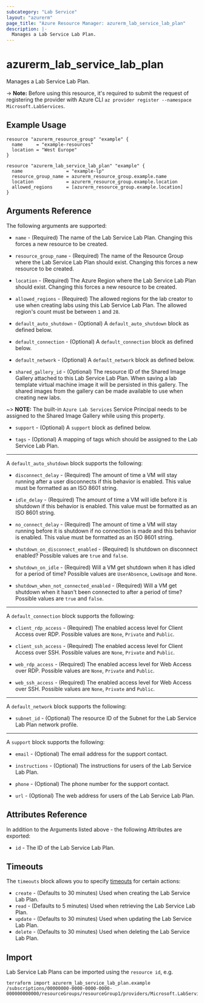 ```yaml
---
subcategory: "Lab Service"
layout: "azurerm"
page_title: "Azure Resource Manager: azurerm_lab_service_lab_plan"
description: |-
  Manages a Lab Service Lab Plan.
---
```


# azurerm_lab_service_lab_plan

Manages a Lab Service Lab Plan.

-> **Note:** Before using this resource, it's required to submit the request of registering the provider with Azure CLI `az provider register --namespace Microsoft.LabServices`.

## Example Usage

```hcl
resource "azurerm_resource_group" "example" {
  name     = "example-resources"
  location = "West Europe"
}

resource "azurerm_lab_service_lab_plan" "example" {
  name                = "example-lp"
  resource_group_name = azurerm_resource_group.example.name
  location            = azurerm_resource_group.example.location
  allowed_regions     = [azurerm_resource_group.example.location]
}
```

## Arguments Reference

The following arguments are supported:

* `name` - (Required) The name of the Lab Service Lab Plan. Changing this forces a new resource to be created.

* `resource_group_name` - (Required) The name of the Resource Group where the Lab Service Lab Plan should exist. Changing this forces a new resource to be created.

* `location` - (Required) The Azure Region where the Lab Service Lab Plan should exist. Changing this forces a new resource to be created.

* `allowed_regions` - (Required) The allowed regions for the lab creator to use when creating labs using this Lab Service Lab Plan. The allowed region's count must be between `1` and `28`.

* `default_auto_shutdown` - (Optional) A `default_auto_shutdown` block as defined below.

* `default_connection` - (Optional) A `default_connection` block as defined below.

* `default_network` - (Optional) A `default_network` block as defined below.

* `shared_gallery_id` - (Optional) The resource ID of the Shared Image Gallery attached to this Lab Service Lab Plan. When saving a lab template virtual machine image it will be persisted in this gallery. The shared images from the gallery can be made available to use when creating new labs.

~> **NOTE:** The built-in `Azure Lab Services` Service Principal needs to be assigned to the Shared Image Gallery while using this property.

* `support` - (Optional) A `support` block as defined below.

* `tags` - (Optional) A mapping of tags which should be assigned to the Lab Service Lab Plan.

---

A `default_auto_shutdown` block supports the following:

* `disconnect_delay` - (Required) The amount of time a VM will stay running after a user disconnects if this behavior is enabled. This value must be formatted as an ISO 8601 string.

* `idle_delay` - (Required) The amount of time a VM will idle before it is shutdown if this behavior is enabled. This value must be formatted as an ISO 8601 string.

* `no_connect_delay` - (Required) The amount of time a VM will stay running before it is shutdown if no connection is made and this behavior is enabled. This value must be formatted as an ISO 8601 string.

* `shutdown_on_disconnect_enabled` - (Required) Is shutdown on disconnect enabled? Possible values are `true` and `false`.

* `shutdown_on_idle` - (Required) Will a VM get shutdown when it has idled for a period of time? Possible values are `UserAbsence`, `LowUsage` and `None`.

* `shutdown_when_not_connected_enabled` - (Required) Will a VM get shutdown when it hasn't been connected to after a period of time? Possible values are `true` and `false`.

---

A `default_connection` block supports the following:

* `client_rdp_access` - (Required) The enabled access level for Client Access over RDP. Possible values are `None`, `Private` and `Public`.

* `client_ssh_access` - (Required) The enabled access level for Client Access over SSH. Possible values are `None`, `Private` and `Public`.

* `web_rdp_access` - (Required) The enabled access level for Web Access over RDP. Possible values are `None`, `Private` and `Public`.

* `web_ssh_access` - (Required) The enabled access level for Web Access over SSH. Possible values are `None`, `Private` and `Public`.

---

A `default_network` block supports the following:

* `subnet_id` - (Optional) The resource ID of the Subnet for the Lab Service Lab Plan network profile.

---

A `support` block supports the following:

* `email` - (Optional) The email address for the support contact.

* `instructions` - (Optional) The instructions for users of the Lab Service Lab Plan.

* `phone` - (Optional) The phone number for the support contact.

* `url` - (Optional) The web address for users of the Lab Service Lab Plan.

## Attributes Reference

In addition to the Arguments listed above - the following Attributes are exported:

* `id` - The ID of the Lab Service Lab Plan.

## Timeouts

The `timeouts` block allows you to specify [timeouts](https://www.terraform.io/docs/configuration/resources.html#timeouts) for certain actions:

* `create` - (Defaults to 30 minutes) Used when creating the Lab Service Lab Plan.
* `read` - (Defaults to 5 minutes) Used when retrieving the Lab Service Lab Plan.
* `update` - (Defaults to 30 minutes) Used when updating the Lab Service Lab Plan.
* `delete` - (Defaults to 30 minutes) Used when deleting the Lab Service Lab Plan.

## Import

Lab Service Lab Plans can be imported using the `resource id`, e.g.

```shell
terraform import azurerm_lab_service_lab_plan.example /subscriptions/00000000-0000-0000-0000-000000000000/resourceGroups/resourceGroup1/providers/Microsoft.LabServices/labPlans/labPlan1
```
